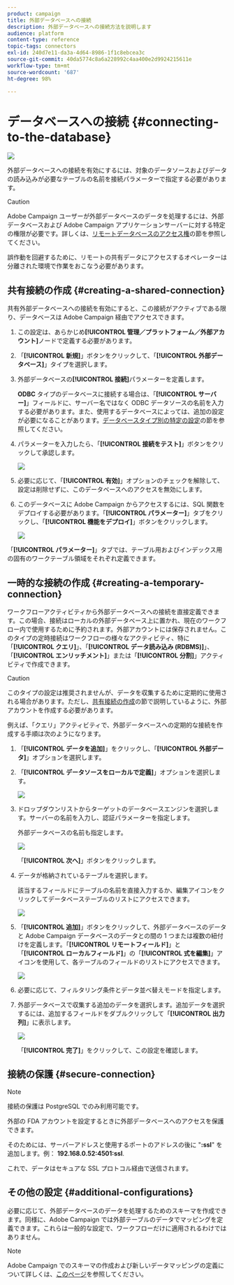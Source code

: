 ```yaml
---
product: campaign
title: 外部データベースへの接続
description: 外部データベースへの接続方法を説明します
audience: platform
content-type: reference
topic-tags: connectors
exl-id: 240d7e11-da3a-4d64-8986-1f1c8ebcea3c
source-git-commit: 40da5774c8a6a228992c4aa400e2d9924215611e
workflow-type: tm+mt
source-wordcount: '687'
ht-degree: 98%

---
```


# データベースへの接続 {#connecting-to-the-database}

![](../../assets/v7-only.svg)

外部データベースへの接続を有効にするには、対象のデータソースおよびデータの読み込みが必要なテーブルの名前を接続パラメーターで指定する必要があります。

>[!CAUTION]
>
>Adobe Campaign ユーザーが外部データベースのデータを処理するには、外部データベースおよび Adobe Campaign アプリケーションサーバーに対する特定の権限が必要です。詳しくは、[リモートデータベースのアクセス権](../../installation/using/remote-database-access-rights.md)の節を参照してください。
>
>誤作動を回避するために、リモートの共有データにアクセスするオペレーターは分離された環境で作業をおこなう必要があります。

## 共有接続の作成 {#creating-a-shared-connection}

共有外部データベースへの接続を有効にすると、この接続がアクティブである限り、データベースは Adobe Campaign 経由でアクセスできます。

1. この設定は、あらかじめ&#x200B;**[!UICONTROL 管理／プラットフォーム／外部アカウント]**&#x200B;ノードで定義する必要があります。
1. 「**[!UICONTROL 新規]**」ボタンをクリックして、「**[!UICONTROL 外部データベース]**」タイプを選択します。
1. 外部データベースの&#x200B;**[!UICONTROL 接続]**&#x200B;パラメーターを定義します。

   **ODBC** タイプのデータベースに接続する場合は、「**[!UICONTROL サーバー]**」フィールドに、サーバー名ではなく ODBC データソースの名前を入力する必要があります。また、使用するデータベースによっては、追加の設定が必要になることがあります。[データベースタイプ別の特定の設定](../../installation/using/configure-fda.md)の節を参照してください。

1. パラメーターを入力したら、「**[!UICONTROL 接続をテスト]**」ボタンをクリックして承認します。

   ![](assets/wf-external-account-create.png)

1. 必要に応じて、「**[!UICONTROL 有効]**」オプションのチェックを解除して、設定は削除せずに、このデータベースへのアクセスを無効にします。
1. このデータベースに Adobe Campaign からアクセスするには、SQL 関数をデプロイする必要があります。「**[!UICONTROL パラメーター]**」タブをクリックし、「**[!UICONTROL 機能をデプロイ]**」ボタンをクリックします。

   ![](assets/wf-external-account-functions.png)

「**[!UICONTROL パラメーター]**」タブでは、テーブル用およびインデックス用の固有のワークテーブル領域をそれぞれ定義できます。


## 一時的な接続の作成 {#creating-a-temporary-connection}

ワークフローアクティビティから外部データベースへの接続を直接定義できます。この場合、接続はローカルの外部データベース上に置かれ、現在のワークフロー内で使用するために予約されます。外部アカウントには保存されません。このタイプの定時接続はワークフローの様々なアクティビティ、特に「**[!UICONTROL クエリ]**」、「**[!UICONTROL データ読み込み (RDBMS)]**」、「**[!UICONTROL エンリッチメント]**」または「**[!UICONTROL 分割]**」アクティビティで作成できます。

>[!CAUTION]
>
>このタイプの設定は推奨されませんが、データを収集するために定期的に使用される場合があります。ただし、[共有接続の作成](#creating-a-shared-connection)の節で説明しているように、外部アカウントを作成する必要があります。

例えば、「クエリ」アクティビティで、外部データベースへの定期的な接続を作成する手順は次のようになります。

1. 「**[!UICONTROL データを追加]**」をクリックし、「**[!UICONTROL 外部データ]**」オプションを選択します。
1. 「**[!UICONTROL データソースをローカルで定義]**」オプションを選択します。

   ![](assets/wf_add_data_local_external_data.png)

1. ドロップダウンリストからターゲットのデータベースエンジンを選択します。サーバーの名前を入力し、認証パラメーターを指定します。

   外部データベースの名前も指定します。

   ![](assets/wf_add_data_local_external_data_param.png)

   「**[!UICONTROL 次へ]**」ボタンをクリックします。

1. データが格納されているテーブルを選択します。

   該当するフィールドにテーブルの名前を直接入力するか、編集アイコンをクリックしてデータベーステーブルのリストにアクセスできます。

   ![](assets/wf_add_data_local_external_data_select_table.png)

1. 「**[!UICONTROL 追加]**」ボタンをクリックして、外部データベースのデータと Adobe Campaign データベースのデータとの間の 1 つまたは複数の紐付けを定義します。「**[!UICONTROL リモートフィールド]**」と「**[!UICONTROL ローカルフィールド]**」の「**[!UICONTROL 式を編集]**」アイコンを使用して、各テーブルのフィールドのリストにアクセスできます。

   ![](assets/wf_add_data_local_external_data_join.png)

1. 必要に応じて、フィルタリング条件とデータ並べ替えモードを指定します。
1. 外部データベースで収集する追加のデータを選択します。追加データを選択するには、追加するフィールドをダブルクリックして「**[!UICONTROL 出力列]**」に表示します。

   ![](assets/wf_add_data_local_external_data_select.png)

   「**[!UICONTROL 完了]**」をクリックして、この設定を確認します。

## 接続の保護 {#secure-connection}

>[!NOTE]
>
>接続の保護は PostgreSQL でのみ利用可能です。

外部の FDA アカウントを設定するときに外部データベースへのアクセスを保護できます。

そのためには、サーバーアドレスと使用するポートのアドレスの後に &quot;**:ssl**&quot; を追加します。例： **192.168.0.52:4501:ssl**.

これで、データはセキュアな SSL プロトコル経由で送信されます。

## その他の設定 {#additional-configurations}

必要に応じて、外部データベースのデータを処理するためのスキーマを作成できます。同様に、Adobe Campaign では外部テーブルのデータでマッピングを定義できます。これらは一般的な設定で、ワークフローだけに適用されるわけではありません。

>[!NOTE]
>
>Adobe Campaign でのスキーマの作成および新しいデータマッピングの定義について詳しくは、[このページ](../../configuration/using/about-schema-edition.md)を参照してください。
